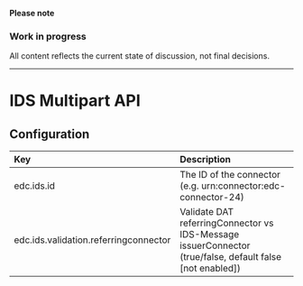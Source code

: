 **Please note**

### Work in progress

All content reflects the current state of discussion, not final decisions.

---

# IDS Multipart API

## Configuration

| Key |  Description |
|:---|:---|
| edc.ids.id | The ID of the connector (e.g. urn:connector:edc-connector-24) |
| edc.ids.validation.referringconnector | Validate DAT referringConnector vs IDS-Message issuerConnector (true/false, default false [not enabled]) |
